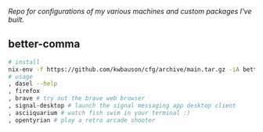 _Repo for configurations of my various machines and custom packages I've
built._

## better-comma

```bash
# install
nix-env -f https://github.com/kwbauson/cfg/archive/main.tar.gz -iA better-comma
# usage
, dasel --help
, firefox
, brave # try out the brave web browser
, signal-desktop # launch the signal messaging app desktop client
, asciiquarium # watch fish swim in your terminal :)
, opentyrian # play a retro arcade shooter
```

